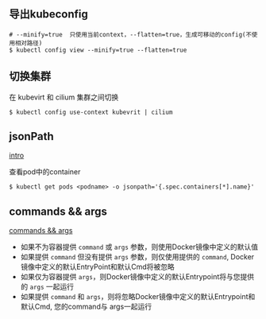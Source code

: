 ## 导出kubeconfig

```shell
# --minify=true  只使用当前context，--flatten=true，生成可移动的config(不使用相对路径)
$ kubectl config view --minify=true --flatten=true 
```

## 切换集群

在 kubevirt 和 cilium 集群之间切换

```shell
$ kubectl config use-context kubevrit | cilium 
```

## jsonPath

[intro](https://kubernetes.io/docs/reference/kubectl/jsonpath/)

查看pod中的container

```
$ kubectl get pods <podname> -o jsonpath='{.spec.containers[*].name}'
```

## commands && args

[commands && args](https://kubernetes.io/docs/tasks/inject-data-application/define-command-argument-container/)

- 如果不为容器提供 `command` 或 `args` 参数，则使用Docker镜像中定义的默认值
- 如果提供 `command` 但没有提供 `args` 参数，则仅使用提供的 `command`, Docker镜像中定义的默认EntryPoint和默认Cmd将被忽略
- 如果仅为容器提供 `args`，则Docker镜像中定义的默认Entrypoint将与您提供的 `args` 一起运行
- 如果提供 `command` 和 `args`，则将忽略Docker镜像中定义的默认Entrypoint和默认Cmd, 您的command与 args一起运行